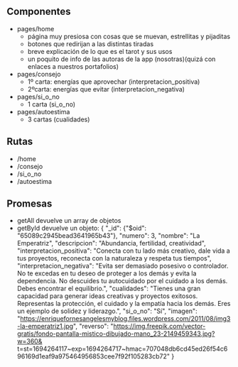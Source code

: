 ## Componentes
- pages/home
    - página muy presiosa con cosas que se muevan, estrellitas y pijaditas
    - botones que redirijan a las distintas tiradas
    - breve explicación de lo que es el tarot y sus usos
    - un poquito de info de las autoras de la app (nosotras)(quizá con enlaces a nuestros portafolios)
- pages/consejo
    - 1º carta: energías que aprovechar (interpretacion_positiva)
    - 2ºcarta: energías que evitar (interpretacion_negativa)
- pages/si_o_no
    - 1 carta (si_o_no)
- pages/autoestima
    - 3 cartas (cualidades)

## Rutas
- /home
- /consejo 
- /si_o_no
- /autoestima

## Promesas
- getAll devuelve un array de objetos
- getById devuelve un objeto:
        {
            "_id": {"$oid": "65089c2945bead3641965b43"},
            "numero": 3,
            "nombre": "La Emperatriz",
            "descripcion": "Abundancia, fertilidad, creatividad",
            "interpretacion_positiva": "Conecta con tu lado más creativo, dale vida a tus proyectos, reconecta con la naturaleza y respeta tus tiempos",
            "interpretacion_negativa": "Evita ser demasiado posesivo o controlador. No te excedas en tu deseo de proteger a los demás y evita la dependencia. No descuides tu autocuidado por el cuidado a los demás. Debes encontrar el equilibrio.",
            "cualidades": "Tienes una gran capacidad para generar ideas creativas y proyectos exitosos. Representas la protección, el cuidado y la empatía hacia los demás. Eres un ejemplo de solidez y liderazgo.",
            "si_o_no": "Sí",
            "imagen": "https://enriquefornesangelesmyblog.files.wordpress.com/2011/08/img3-la-emperatriz1.jpg",
            "reverso": "https://img.freepik.com/vector-gratis/fondo-pantalla-mistico-dibujado-mano_23-2149459343.jpg?w=360&         t=st=1694264117~exp=1694264717~hmac=707048db6cd45ed26f54c696169d1eaf9a975464956853cee7f92f105283cb72"
        }